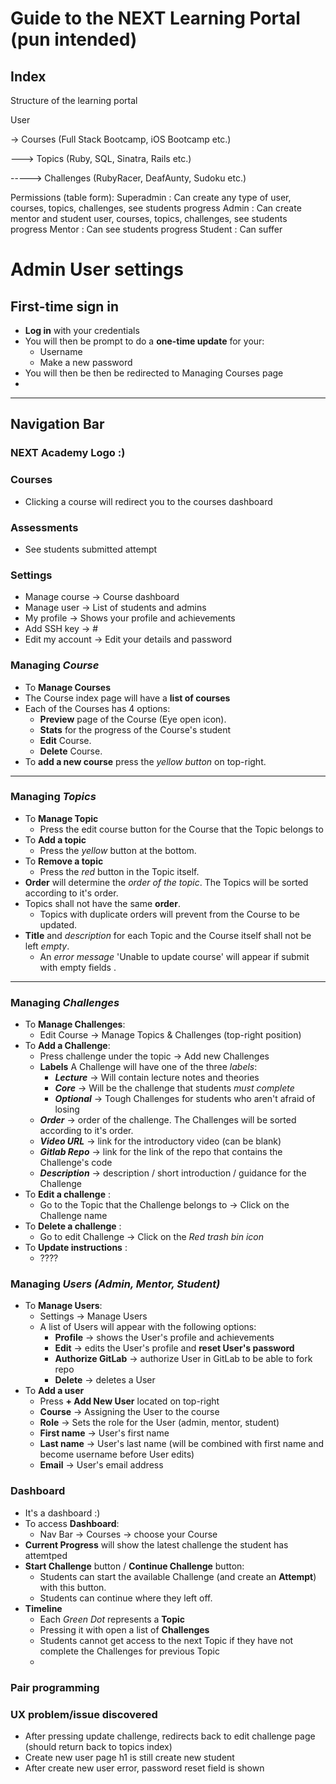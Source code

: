 # Guide to the NEXT Learning Portal (pun intended)

Index
---

Structure of the learning portal

User 

-> Courses (Full Stack Bootcamp, iOS Bootcamp etc.)

---> Topics (Ruby, SQL, Sinatra, Rails etc.)

-----> Challenges (RubyRacer, DeafAunty, Sudoku etc.)

Permissions (table form):
Superadmin : Can create any type of user, courses, topics, challenges, see students progress
Admin      : Can create mentor and student user, courses, topics, challenges, see students progress
Mentor     : Can see students progress
Student    : Can suffer

# Admin User settings
## First-time sign in
- **Log in** with your credentials
- You will then be prompt to do a **one-time update** for your:
  - Username
  - Make a new password
- You will then be then be redirected to Managing Courses page 
- 
-------------

## Navigation Bar
### NEXT Academy Logo :)
### Courses 
- Clicking a course will redirect you to the courses dashboard

### Assessments
- See students submitted attempt

### Settings
- Manage course   -> Course dashboard
- Manage user     -> List of students and admins
- My profile      -> Shows your profile and achievements
- Add SSH key     ->  #
- Edit my account -> Edit your details and password


### Managing _Course_
- To **Manage Courses**
- The Course index page will have a **list of courses** 
- Each of the Courses has 4 options:
    - **Preview** page of the Course (Eye open icon).
    - **Stats** for the progress of the Course's student
    - **Edit** Course.
    - **Delete** Course.
- To **add a new course** press the _yellow button_ on top-right.
--------

### Managing _Topics_
- To **Manage Topic**
  - Press the edit course button for the Course that the Topic belongs to
- To **Add a topic**
  - Press the _yellow_ button at the bottom.
- To **Remove a topic**
  - Press the _red_ button in the Topic itself.
- **Order** will determine the _order of the topic_. The Topics will be sorted according to it's order.
- Topics shall not have the same **order**. 
  - Topics with duplicate orders will prevent from the Course to be updated.
- **Title** and *description* for each Topic and the Course itself shall not be left *empty*.
  - An _error message_ 'Unable to update course' will appear if submit with empty fields  . 
--------

### Managing _Challenges_
- To **Manage Challenges**:
  - Edit Course -> Manage Topics & Challenges (top-right position)
- To **Add a Challenge**:
  - Press challenge under the topic -> Add new Challenges
  - **Labels** A Challenge will have one of the three _labels_:
    - **_Lecture_**     -> Will contain lecture notes and theories
    - **_Core_**        -> Will be the challenge that students _must complete_
    - **_Optional_**    -> Tough Challenges for students who aren't afraid of losing
  - **_Order_**         -> order of the challenge. The Challenges will be sorted according to it's order.
  - **_Video URL_**     -> link for the introductory video (can be blank)
  - **_Gitlab Repo_**   -> link for the link of the repo that contains the Challenge's code
  - **_Description_**   -> description / short introduction / guidance for the Challenge
- To **Edit a challenge** :
  - Go to the Topic that the Challenge belongs to -> Click on the Challenge name
- To **Delete a challenge** :
  - Go to edit Challenge -> Click on the _Red trash bin icon_
- To **Update instructions** :
  - ????

  
### Managing _Users (Admin, Mentor, Student)_
- To **Manage Users**:
  - Settings -> Manage Users
  - A list of Users will appear with the following options:
    - **Profile**          -> shows the User's profile and achievements
    - **Edit**             -> edits the User's profile and **reset User's password**
    - **Authorize GitLab** -> authorize User in GitLab to be able to fork repo
    - **Delete**           -> deletes a User
- To **Add a user**
  - Press **+ Add New User** located on top-right
  - **Course**       -> Assigning the User to the course
  - **Role**         -> Sets the role for the User (admin, mentor, student)
  - **First name**   -> User's first name
  - **Last name**    -> User's last name (will be combined with first name and become username before User edits)
  - **Email**        -> User's email address

### Dashboard
- It's a dashboard :)
- To access **Dashboard**:
  - Nav Bar -> Courses -> choose your Course 
- **Current Progress** will show the latest challenge the student has attemtped
- **Start Challenge** button / **Continue Challenge** button:
  - Students can start the available Challenge (and create an **Attempt**) with this button.
  - Students can continue where they left off. 
- **Timeline** 
  - Each _Green Dot_ represents a **Topic** 
  - Pressing it with open a list of **Challenges**
  - Students cannot get access to the next Topic if they have not complete the Challenges for previous Topic
  - 

### Pair programming


### UX problem/issue discovered
- After pressing update challenge, redirects back to edit challenge page (should return back to topics index)
- Create new user page h1 is still create new student
- After create new user error, password reset field is shown

